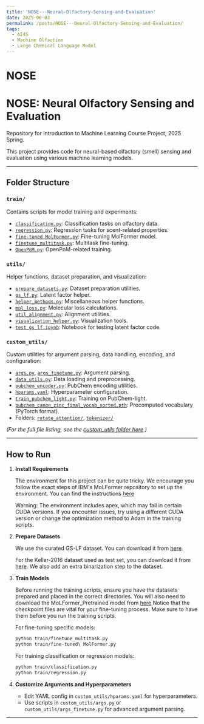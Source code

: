 ```yaml
---
title: 'NOSE---Neural-Olfactory-Sensing-and-Evaluation'
date: 2025-06-03
permalink: /posts/NOSE---Neural-Olfactory-Sensing-and-Evaluation/
tags:
  - AI4S
  - Machine Olfaction
  - Large Chemical Language Model
---
```


# NOSE
# NOSE: Neural Olfactory Sensing and Evaluation

Repository for Introduction to Machine Learning Course Project, 2025 Spring.

This project provides code for neural-based olfactory (smell) sensing and evaluation using various machine learning models.

---

## Folder Structure

### `train/`

Contains scripts for model training and experiments:

- [`classification.py`](train/classification.py): Classification tasks on olfactory data.
- [`regression.py`](train/regression.py): Regression tasks for scent-related properties.
- [`fine-tuned MolFormer.py`](train/fine-tuned%20MolFormer.py): Fine-tuning MolFormer model.
- [`finetune_multitask.py`](train/finetune_multitask.py): Multitask fine-tuning.
- [`OpenPoM.py`](train/OpenPoM.py): OpenPoM-related training.

### `utils/`

Helper functions, dataset preparation, and visualization:

- [`prepare_datasets.py`](utils/prepare_datasets.py): Dataset preparation utilities.
- [`gs_lf.py`](utils/gs_lf.py): Latent factor helper.
- [`helper_methods.py`](utils/helper_methods.py): Miscellaneous helper functions.
- [`mol_loss.py`](utils/mol_loss.py): Molecular loss calculations.
- [`util_alignment.py`](utils/util_alignment.py): Alignment utilities.
- [`visualization_helper.py`](utils/visualization_helper.py): Visualization tools.
- [`test_gs_lf.ipynb`](utils/test_gs_lf.ipynb): Notebook for testing latent factor code.

### `custom_utils/`

Custom utilities for argument parsing, data handling, encoding, and configuration:

- [`args.py`](custom_utils/args.py), [`args_finetune.py`](custom_utils/args_finetune.py): Argument parsing.
- [`data_utils.py`](custom_utils/data_utils.py): Data loading and preprocessing.
- [`pubchem_encoder.py`](custom_utils/pubchem_encoder.py): PubChem encoding utilities.
- [`hparams.yaml`](custom_utils/hparams.yaml): Hyperparameter configuration.
- [`train_pubchem_light.py`](custom_utils/train_pubchem_light.py): Training on PubChem-light.
- [`pubchem_canon_zinc_final_vocab_sorted.pth`](custom_utils/pubchem_canon_zinc_final_vocab_sorted.pth): Precomputed vocabulary (PyTorch format).
- Folders: [`rotate_attention/`](custom_utils/rotate_attention), [`tokenizer/`](custom_utils/tokenizer)

*(For the full file listing, see the [custom_utils folder here](https://github.com/XiongWenye/NOSE---Neural-Olfactory-Sensing-and-Evaluation/tree/master/custom_utils).)*

---

## How to Run

1. **Install Requirements**

   The environment for this project can be quite tricky. We encourage you follow the exact steps of IBM's MoLFormer repository to set up the environment. You can find the instructions [here](https://github.com/IBM/molformer)

   Warning: The environment includes apex, which may fail in certain CUDA versions. If you encounter issues, try using a different CUDA version or change the optimization method to Adam in the training scripts.

2. **Prepare Datasets**

   We use the curated GS-LF dataset. You can download it from [here](https://github.com/ARY2260/openpom/blob/74e964eb5b1086badcb3e3ba47df3528259d7000/openpom/data/curated_datasets/curated_GS_LF_merged_4983.csv).

   For the Keller-2016 dataset used as test set, you can download it from [here](https://github.com/pyrfume/pyrfume-data/tree/main/keller_2016). We also add an extra binarization step to the dataset.

3. **Train Models**

   Before running the training scripts, ensure you have the datasets prepared and placed in the correct directories. You will also need to download the MoLFormer_Pretrained model from [here](https://github.com/Farzaneh-Taleb/MoLFormer_N2024) Notice that the checkpoint files are vital for your fine-tuning process. Make sure to have them before you run the training scripts.

   For fine-tuning specific models:

   ```bash
   python train/finetune_multitask.py
   python train/fine-tuned\ MolFormer.py
   ```

    For training classification or regression models:
    
    ```bash
    python train/classification.py
    python train/regression.py
    ```

4. **Customize Arguments and Hyperparameters**

   - Edit YAML config in `custom_utils/hparams.yaml` for hyperparameters.
   - Use scripts in `custom_utils/args.py` or `custom_utils/args_finetune.py` for advanced argument parsing.

---